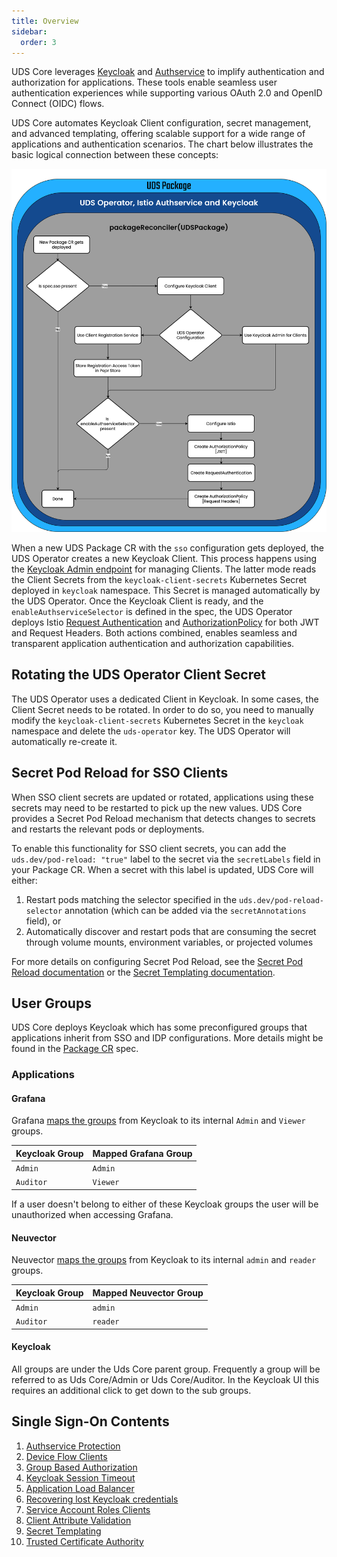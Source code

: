 ```yaml
---
title: Overview
sidebar:
  order: 3
---
```


UDS Core leverages [Keycloak](https://www.keycloak.org/) and [Authservice](https://github.com/istio-ecosystem/authservice) to implify authentication and authorization for applications. These tools enable seamless user authentication experiences while supporting various OAuth 2.0 and OpenID Connect (OIDC) flows.

UDS Core automates Keycloak Client configuration, secret management, and advanced templating, offering scalable support for a wide range of applications and authentication scenarios. The chart below illustrates the basic logical connection between these concepts:

![Single Sign-On Flow Chart](https://github.com/defenseunicorns/uds-core/blob/main/docs/.images/diagrams/uds-core-operator-authservice-keycloak.svg?raw=true)

When a new UDS Package CR with the `sso` configuration gets deployed, the UDS Operator creates a new Keycloak Client. This process happens using the [Keycloak Admin endpoint](https://www.keycloak.org/docs-api/latest/rest-api/index.html#_clients) for managing Clients. The latter mode reads the Client Secrets from the `keycloak-client-secrets` Kubernetes Secret deployed in `keycloak` namespace. This Secret is managed automatically by the UDS Operator. Once the Keycloak Client is ready, and the `enableAuthserviceSelector` is defined in the spec, the UDS Operator deploys Istio [Request Authentication](https://istio.io/latest/docs/reference/config/security/request_authentication/) and [AuthorizationPolicy](https://istio.io/latest/docs/reference/config/security/authorization-policy/) for both JWT and Request Headers. Both actions combined, enables seamless and transparent application authentication and authorization capabilities.

## Rotating the UDS Operator Client Secret

The UDS Operator uses a dedicated Client in Keycloak. In some cases, the Client Secret needs to be rotated. In order to do so, you need to manually modify the `keycloak-client-secrets` Kubernetes Secret in the `keycloak` namespace and delete the `uds-operator` key. The UDS Operator will automatically re-create it.

## Secret Pod Reload for SSO Clients

When SSO client secrets are updated or rotated, applications using these secrets may need to be restarted to pick up the new values. UDS Core provides a Secret Pod Reload mechanism that detects changes to secrets and restarts the relevant pods or deployments.

To enable this functionality for SSO client secrets, you can add the `uds.dev/pod-reload: "true"` label to the secret via the `secretLabels` field in your Package CR. When a secret with this label is updated, UDS Core will either:

1. Restart pods matching the selector specified in the `uds.dev/pod-reload-selector` annotation (which can be added via the `secretAnnotations` field), or
2. Automatically discover and restart pods that are consuming the secret through volume mounts, environment variables, or projected volumes

For more details on configuring Secret Pod Reload, see the [Secret Pod Reload documentation](/reference/deployment/secret-pod-reload) or the [Secret Templating documentation](/reference/configuration/single-sign-on/sso-templating#secret-pod-reload).

## User Groups

UDS Core deploys Keycloak which has some preconfigured groups that applications inherit from SSO and IDP configurations. More details might be found in the [Package CR](/reference/configuration/custom-resources/packages-v1alpha1-cr/#groups) spec.

### Applications

#### Grafana

Grafana [maps the groups](https://github.com/defenseunicorns/uds-core/blob/49cb11a058a9209cee7019fa552b8c0b2ef73368/src/grafana/values/values.yaml#L37) from Keycloak to its internal `Admin` and `Viewer` groups.

| Keycloak Group | Mapped Grafana Group |
|----------------|----------------------|
| `Admin`        | `Admin`              |
| `Auditor`      | `Viewer`             |

If a user doesn't belong to either of these Keycloak groups the user will be unauthorized when accessing Grafana.

#### Neuvector

Neuvector [maps the groups](https://github.com/defenseunicorns/uds-core/blob/main/src/neuvector/chart/templates/uds-package.yaml#L31-L35) from Keycloak to its internal `admin` and `reader` groups.

| Keycloak Group | Mapped Neuvector Group |
|----------------|------------------------|
| `Admin`        | `admin`                |
| `Auditor`      | `reader`               |

#### Keycloak

All groups are under the Uds Core parent group. Frequently a group will be referred to as Uds Core/Admin or Uds Core/Auditor. In the Keycloak UI this requires an additional click to get down to the sub groups.

## Single Sign-On Contents

1. [Authservice Protection](/reference/configuration/single-sign-on/auth-service/)
2. [Device Flow Clients](/reference/configuration/single-sign-on/device-flow/)
3. [Group Based Authorization](/reference/configuration/single-sign-on/group-based-auth/)
4. [Keycloak Session Timeout](/reference/configuration/single-sign-on/keycloak-session-timeouts/)
5. [Application Load Balancer](/reference/configuration/single-sign-on/application-load-balancer/)
6. [Recovering lost Keycloak credentials](/reference/configuration/single-sign-on/recoving-lost-credentials/)
7. [Service Account Roles Clients](/reference/configuration/single-sign-on/service-account/)
8. [Client Attribute Validation](/reference/configuration/single-sign-on/sso-client-validation/)
9. [Secret Templating](/reference/configuration/single-sign-on/sso-templating/)
10. [Trusted Certificate Authority](/reference/configuration/single-sign-on/trusted-ca/)